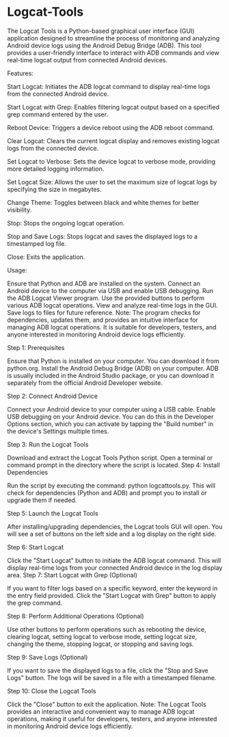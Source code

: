 # Logcat-Tools

The Logcat Tools is a Python-based graphical user interface (GUI) application designed to streamline the process of monitoring and analyzing Android device logs using the Android Debug Bridge (ADB). This tool provides a user-friendly interface to interact with ADB commands and view real-time logcat output from connected Android devices.

Features:

Start Logcat: Initiates the ADB logcat command to display real-time logs from the connected Android device.

Start Logcat with Grep: Enables filtering logcat output based on a specified grep command entered by the user.

Reboot Device: Triggers a device reboot using the ADB reboot command.

Clear Logcat: Clears the current logcat display and removes existing logcat logs from the connected device.

Set Logcat to Verbose: Sets the device logcat to verbose mode, providing more detailed logging information.

Set Logcat Size: Allows the user to set the maximum size of logcat logs by specifying the size in megabytes.

Change Theme: Toggles between black and white themes for better visibility.

Stop: Stops the ongoing logcat operation.

Stop and Save Logs: Stops logcat and saves the displayed logs to a timestamped log file.

Close: Exits the application.

Usage:

Ensure that Python and ADB are installed on the system.
Connect an Android device to the computer via USB and enable USB debugging.
Run the ADB Logcat Viewer program.
Use the provided buttons to perform various ADB logcat operations.
View and analyze real-time logs in the GUI.
Save logs to files for future reference.
Note: The program checks for dependencies, updates them, and provides an intuitive interface for managing ADB logcat operations. It is suitable for developers, testers, and anyone interested in monitoring Android device logs efficiently.

Step 1: Prerequisites

Ensure that Python is installed on your computer. You can download it from python.org.
Install the Android Debug Bridge (ADB) on your computer. ADB is usually included in the Android Studio package, or you can download it separately from the official Android Developer website.

Step 2: Connect Android Device

Connect your Android device to your computer using a USB cable.
Enable USB debugging on your Android device. You can do this in the Developer Options section, which you can activate by tapping the "Build number" in the device's Settings multiple times.

Step 3: Run the Logcat Tools

Download and extract the Logcat Tools Python script.
Open a terminal or command prompt in the directory where the script is located.
Step 4: Install Dependencies

Run the script by executing the command: python logcattools.py. This will check for dependencies (Python and ADB) and prompt you to install or upgrade them if needed.

Step 5: Launch the Logcat Tools

After installing/upgrading dependencies, the Logcat tools GUI will open.
You will see a set of buttons on the left side and a log display on the right side.

Step 6: Start Logcat

Click the "Start Logcat" button to initiate the ADB logcat command. This will display real-time logs from your connected Android device in the log display area.
Step 7: Start Logcat with Grep (Optional)

If you want to filter logs based on a specific keyword, enter the keyword in the entry field provided.
Click the "Start Logcat with Grep" button to apply the grep command.

Step 8: Perform Additional Operations (Optional)

Use other buttons to perform operations such as rebooting the device, clearing logcat, setting logcat to verbose mode, setting logcat size, changing the theme, stopping logcat, or stopping and saving logs.

Step 9: Save Logs (Optional)

If you want to save the displayed logs to a file, click the "Stop and Save Logs" button. The logs will be saved in a file with a timestamped filename.

Step 10: Close the Logcat Tools

Click the "Close" button to exit the application.
Note: The Logcat Tools provides an interactive and convenient way to manage ADB logcat operations, making it useful for developers, testers, and anyone interested in monitoring Android device logs efficiently.


